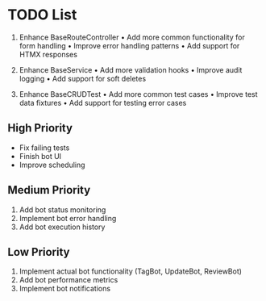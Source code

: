 # TODO List
  1. Enhance BaseRouteController
   • Add more common functionality for form handling
   • Improve error handling patterns
   • Add support for HTMX responses

  2. Enhance BaseService
   • Add more validation hooks
   • Improve audit logging
   • Add support for soft deletes

  3. Enhance BaseCRUDTest
   • Add more common test cases
   • Improve test data fixtures
   • Add support for testing error cases

## High Priority
- Fix failing tests
- Finish bot UI
- Improve scheduling

## Medium Priority
1. Add bot status monitoring
2. Implement bot error handling
3. Add bot execution history

## Low Priority
1. Implement actual bot functionality (TagBot, UpdateBot, ReviewBot)
2. Add bot performance metrics
3. Implement bot notifications
